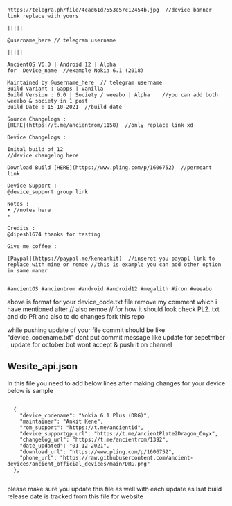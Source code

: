 ```
https://telegra.ph/file/4cad61d7553e57c12454b.jpg  //device banner link replace with yours

|||||

@username_here // telegram username

|||||

AncientOS V6.0 | Android 12 | Alpha
for  Device_name  //example Nokia 6.1 (2018)

Maintained by @username_here  // telegram username
Build Variant : Gapps | Vanilla
Build Version : 6.0 | Society / weeabo | Alpha    //you can add both weeabo & society in 1 post 
Build Date : 15-10-2021  //build date

Source Changelogs :
[HERE](https://t.me/ancientrom/1158)  //only replace link xd 

Device Changelogs :

Inital build of 12
//device changelog here 

Download Build [HERE](https://www.pling.com/p/1606752)  //permeant link 

Device Support :
@device_support group link

Notes :
• //notes here
• 

Credits :
@dipesh1674 thanks for testing

Give me coffee :

[Paypal](https://paypal.me/keneankit)  //inseret you payapl link to replace with mine or remoe //this is example you can add other option in same maner


#ancientOS #ancientrom #android #android12 #megalith #iron #weeabo
```

above is format for your device_code.txt file remove my comment which i have mentioned after // also remoe // for how it should look check PL2..txt
and do PR and also to do changes fork this repo

while pushing update of your file commit should be like "device_codename.txt" dont put commit message like update for sepetmber , update for october bot wont accept & push it on channel


## Wesite_api.json

In this file you need to add below lines after making changes for your device below is sample 

````

  {
    "device_codename": "Nokia 6.1 Plus (DRG)",
    "maintainer": "Ankit Kene",
    "rom_support": "https://t.me/ancientid",
    "device_supportgp_url": "https://t.me/ancientPlate2Dragon_Onyx",
    "changelog_url": "https://t.me/ancientrom/1392",
    "date_updated": "01-12-2021",
    "download_url": "https://www.pling.com/p/1606752",
    "phone_url": "https://raw.githubusercontent.com/ancient-devices/ancient_official_devices/main/DRG.png"
  },
  
  ````
  
  please make sure you update this file as well with each update as lsat build release date is tracked from this file for website 
